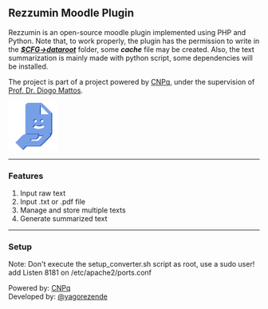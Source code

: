 ## Rezzumin Moodle Plugin
Rezzumin is an open-source moodle plugin implemented using PHP and Python.
Note that, to work properly, the plugin has the permission to write in the
[***$CFG->dataroot***](https://docs.moodle.org/400/en/Configuration_file)
folder, some ___cache___ file may be created. Also, the text
summarization is mainly made with python script, some dependencies
will be installed.

The project is part of a project powered by [CNPq](https://www.gov.br/cnpq/),
under the supervision of [Prof. Dr. Diogo Mattos](https://www.labgen.lid.uff.br/site/index.php/equipe/prof-diogo/).

<img src="pix/icon.png" alt="rezzumin plugin logo">

---
### Features
1. Input raw text
2. Input .txt or .pdf file
3. Manage and store multiple texts
4. Generate summarized text
---
### Setup
Note: Don't execute the setup_converter.sh script as root, use a sudo user!
add Listen 8181 on /etc/apache2/ports.conf

Powered by: [CNPq](https://www.gov.br/cnpq/)
<br>
Developed by: [@yagorezende](https://twitter.com/codepython)
